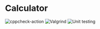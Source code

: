 # Calculator
![cppcheck-action](https://github.com/99002541/Calculator/workflows/cppcheck-action/badge.svg?branch=main)
![Valgrind](https://github.com/99002541/Calculator/workflows/Valgrind/badge.svg)
![Unit testing](https://github.com/99002541/Calculator/workflows/Unit%20testing/badge.svg)
